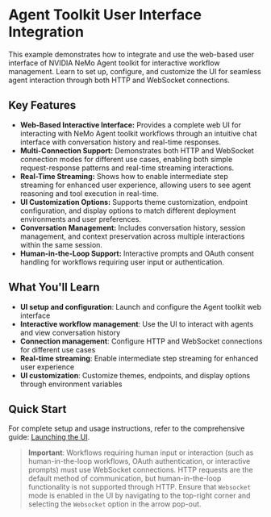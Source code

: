 <!--
SPDX-FileCopyrightText: Copyright (c) 2025, NVIDIA CORPORATION & AFFILIATES. All rights reserved.
SPDX-License-Identifier: Apache-2.0

Licensed under the Apache License, Version 2.0 (the "License");
you may not use this file except in compliance with the License.
You may obtain a copy of the License at

http://www.apache.org/licenses/LICENSE-2.0

Unless required by applicable law or agreed to in writing, software
distributed under the License is distributed on an "AS IS" BASIS,
WITHOUT WARRANTIES OR CONDITIONS OF ANY KIND, either express or implied.
See the License for the specific language governing permissions and
limitations under the License.
-->

# Agent Toolkit User Interface Integration

This example demonstrates how to integrate and use the web-based user interface of NVIDIA NeMo Agent toolkit for interactive workflow management. Learn to set up, configure, and customize the UI for seamless agent interaction through both HTTP and WebSocket connections.

## Key Features

- **Web-Based Interactive Interface:** Provides a complete web UI for interacting with NeMo Agent toolkit workflows through an intuitive chat interface with conversation history and real-time responses.
- **Multi-Connection Support:** Demonstrates both HTTP and WebSocket connection modes for different use cases, enabling both simple request-response patterns and real-time streaming interactions.
- **Real-Time Streaming:** Shows how to enable intermediate step streaming for enhanced user experience, allowing users to see agent reasoning and tool execution in real-time.
- **UI Customization Options:** Supports theme customization, endpoint configuration, and display options to match different deployment environments and user preferences.
- **Conversation Management:** Includes conversation history, session management, and context preservation across multiple interactions within the same session.
- **Human-in-the-Loop Support:** Interactive prompts and OAuth consent handling for workflows requiring user input or authentication.

## What You'll Learn

- **UI setup and configuration**: Launch and configure the Agent toolkit web interface
- **Interactive workflow management**: Use the UI to interact with agents and view conversation history
- **Connection management**: Configure HTTP and WebSocket connections for different use cases
- **Real-time streaming**: Enable intermediate step streaming for enhanced user experience
- **UI customization**: Customize themes, endpoints, and display options through environment variables

## Quick Start

For complete setup and usage instructions, refer to the comprehensive guide: [Launching the UI](../../docs/source/quick-start/launching-ui.md).

> **Important**: Workflows requiring human input or interaction (such as human-in-the-loop workflows, OAuth authentication, or interactive prompts) must use WebSocket connections. HTTP requests are the default method of communication, but human-in-the-loop functionality is not supported through HTTP. Ensure that `Websocket` mode is enabled in the UI by navigating to the top-right corner and selecting the `Websocket` option in the arrow pop-out.
